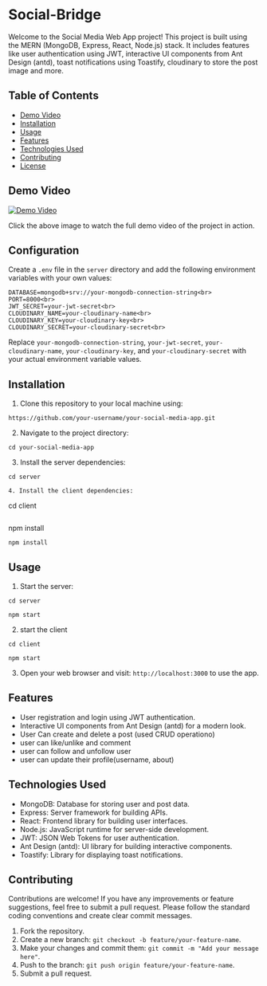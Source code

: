 # Social-Bridge
Welcome to the Social Media Web App project! This project is built using the MERN (MongoDB, Express, React, Node.js) stack. It includes features like user authentication using JWT, interactive UI components from Ant Design (antd), toast notifications using Toastify, cloudinary to store the post image and more.

## Table of Contents
- [Demo Video](#demo-video)
- [Installation](#installation)
- [Usage](#usage)
- [Features](#features)
- [Technologies Used](#technologies-used)
- [Contributing](#contributing)
- [License](#license)

## Demo Video

[![Demo Video](link_to_thumbnail_image)](link_to_full_demo_video)

Click the above image to watch the full demo video of the project in action.
## Configuration

Create a `.env` file in the `server` directory and add the following environment variables with your own values:
```
DATABASE=mongodb+srv://your-mongodb-connection-string<br>
PORT=8000<br>
JWT_SECRET=your-jwt-secret<br>
CLOUDINARY_NAME=your-cloudinary-name<br>
CLOUDINARY_KEY=your-cloudinary-key<br>
CLOUDINARY_SECRET=your-cloudinary-secret<br>
```
Replace `your-mongodb-connection-string`, `your-jwt-secret`, `your-cloudinary-name`, `your-cloudinary-key`, and `your-cloudinary-secret` with your actual environment variable values.


## Installation

1. Clone this repository to your local machine using:
 ```
https://github.com/your-username/your-social-media-app.git
```
2. Navigate to the project directory:
```
cd your-social-media-app
```
3. Install the server dependencies:
```
cd server
```
```
4. Install the client dependencies:
```
cd client
```
```
npm install
```
npm install
```
## Usage

1. Start the server:
```
cd server
```
```
npm start
```
2. start the client
```
cd client
```
```
npm start
```
3. Open your web browser and visit: `http://localhost:3000` to use the app.

## Features

- User registration and login using JWT authentication.
- Interactive UI components from Ant Design (antd) for a modern look.
- User Can create and delete a post (used CRUD operationo)
- user can like/unlike and comment
- user can follow and unfollow user
- user can update their profile(username, about)

## Technologies Used

- MongoDB: Database for storing user and post data.
- Express: Server framework for building APIs.
- React: Frontend library for building user interfaces.
- Node.js: JavaScript runtime for server-side development.
- JWT: JSON Web Tokens for user authentication.
- Ant Design (antd): UI library for building interactive components.
- Toastify: Library for displaying toast notifications.

## Contributing

Contributions are welcome! If you have any improvements or feature suggestions, feel free to submit a pull request. Please follow the standard coding conventions and create clear commit messages.

1. Fork the repository.
2. Create a new branch: `git checkout -b feature/your-feature-name`.
3. Make your changes and commit them: `git commit -m "Add your message here"`.
4. Push to the branch: `git push origin feature/your-feature-name`.
5. Submit a pull request.
